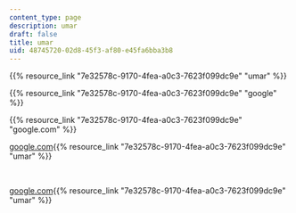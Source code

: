 ```yaml
---
content_type: page
description: umar
draft: false
title: umar
uid: 48745720-02d8-45f3-af80-e45fa6bba3b8
---
```

{{% resource_link "7e32578c-9170-4fea-a0c3-7623f099dc9e" "umar" %}}

{{% resource_link "7e32578c-9170-4fea-a0c3-7623f099dc9e" "google" %}}

{{% resource_link "7e32578c-9170-4fea-a0c3-7623f099dc9e" "google.com" %}}

[google.com](http://localhost:8043/sites/test/type/page/edit/48745720-02d8-45f3-af80-e45fa6bba3b8/google.com){{% resource_link "7e32578c-9170-4fea-a0c3-7623f099dc9e" "umar" %}}

 

[google.com](http://localhost:8043/sites/test/type/page/edit/48745720-02d8-45f3-af80-e45fa6bba3b8/google.com){{% resource_link "7e32578c-9170-4fea-a0c3-7623f099dc9e" "umar" %}}